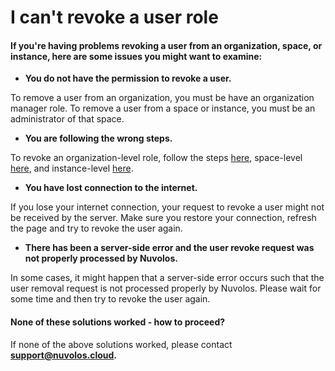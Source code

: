 # I can't revoke a user role

#### If you're having problems revoking a user from an organization, space, or instance, here are some issues you might want to examine:

* **You do not have the permission to revoke a user.**

To remove a user from an organization, you must be have an organization manager role. To remove a user from a space or instance, you must be an administrator of that space.

* **You are following the wrong steps.**

To revoke an organization-level role, follow the steps [here](../../settings-and-administration/organization-management/revoke-user-access.md), space-level [here](../../settings-and-administration/space-management/revoke-deactivate-space-administrators.md), and instance-level [here](../../settings-and-administration/space-management/revoke-deactivate-instance-users.md).

* **You have lost connection to the internet.**

If you lose your internet connection, your request to revoke a user might not be received by the server. Make sure you restore your connection, refresh the page and try to revoke the user again.

* **There has been a server-side error and the user revoke request was not properly processed by Nuvolos.**

In some cases, it might happen that a server-side error occurs such that the user removal request is not processed properly by Nuvolos. Please wait for some time and then try to revoke the user again.  


####  None of these solutions worked - how to proceed?

If none of the above solutions worked, please contact [**support@nuvolos.cloud**](mailto:support@nuvolos.cloud)**.**

